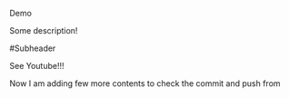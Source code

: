 
Demo

Some description!

#Subheader

See Youtube!!!

Now I am adding few more contents to check the commit and push from